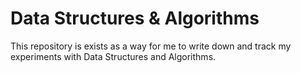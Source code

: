# Data Structures & Algorithms

This repository is exists as a way for me to write down and track my experiments
with Data Structures and Algorithms.
